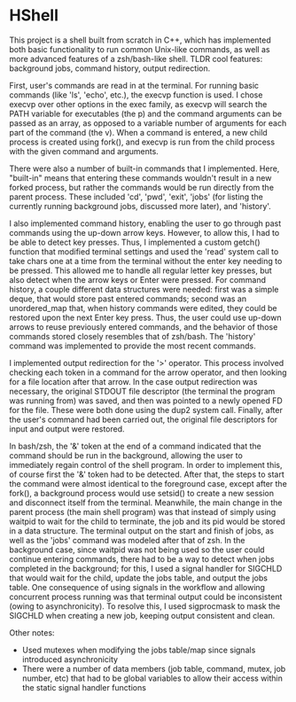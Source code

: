 # HShell
This project is a shell built from scratch in C++, which has implemented both basic functionality to run common Unix-like commands, as well as more advanced features of a zsh/bash-like shell. TLDR cool features: background jobs, command history, output redirection.

First, user's commands are read in at the terminal. For running basic commands (like 'ls', 'echo', etc.), the execvp function is used. I chose execvp over other options in the exec family, as execvp will search the PATH variable for executables (the p) and the command arguments can be passed as an array, as opposed to a variable number of arguments for each part of the command (the v). When a command is entered, a new child process is created using fork(), and execvp is run from the child process with the given command and arguments.

There were also a number of built-in commands that I implemented. Here, "built-in" means that entering these commands wouldn't result in a new forked process, but rather the commands would be run directly from the parent process. These included 'cd', 'pwd', 'exit', 'jobs' (for listing the currently running background jobs, discussed more later), and 'history'.

I also implemented command history, enabling the user to go through past commands using the up-down arrow keys. However, to allow this, I had to be able to detect key presses. Thus, I implemented a custom getch() function that modified terminal settings and used the 'read' system call to take chars one at a time from the terminal without the enter key needing to be pressed. This allowed me to handle all regular letter key presses, but also detect when the arrow keys or Enter were pressed. For command history, a couple different data structures were needed: first was a simple deque, that would store past entered commands; second was an unordered_map that, when history commands were edited, they could be restored upon the next Enter key press. Thus, the user could use up-down arrows to reuse previously entered commands, and the behavior of those commands stored closely resembles that of zsh/bash. The 'history' command was implemented to provide the most recent commands.

I implemented output redirection for the '>' operator. This process involved checking each token in a command for the arrow operator, and then looking for a file location after that arrow. In the case output redirection was necessary, the original STDOUT file descriptor (the terminal the program was running from) was saved, and then was pointed to a newly opened FD for the file. These were both done using the dup2 system call. Finally, after the user's command had been carried out, the original file descriptors for input and output were restored.

In bash/zsh, the '&' token at the end of a command indicated that the command should be run in the background, allowing the user to immediately regain control of the shell program. In order to implement this, of course first the '&' token had to be detected. After that, the steps to start the command were almost identical to the foreground case, except after the fork(), a background process would use setsid() to create a new session and disconnect itself from the terminal. Meanwhile, the main change in the parent process (the main shell program) was that instead of simply using waitpid to wait for the child to terminate, the job and its pid would be stored in a data structure. The terminal output on the start and finish of jobs, as well as the 'jobs' command was modeled after that of zsh. In the background case, since waitpid was not being used so the user could continue entering commands, there had to be a way to detect when jobs completed in the background; for this, I used a signal handler for SIGCHLD that would wait for the child, update the jobs table, and output the jobs table. One consequence of using signals in the workflow and allowing concurrent process running was that terminal output could be inconsistent (owing to asynchronicity). To resolve this, I used sigprocmask to mask the SIGCHLD when creating a new job, keeping output consistent and clean.

Other notes:
- Used mutexes when modifying the jobs table/map since signals introduced asynchronicity
- There were a number of data members (job table, command, mutex, job number, etc) that had to be global variables to allow their access within the static signal handler functions
